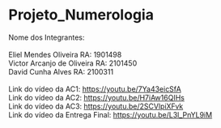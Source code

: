 # Projeto_Numerologia
Nome dos Integrantes:<br>
<br>Eliel Mendes Oliveira RA: 1901498
<br>Victor Arcanjo de Oliveira RA: 2101450
<br>David Cunha Alves RA: 2100311
<br>
<br>Link do vídeo da AC1: https://youtu.be/7Ya43eicSfA
<br>Link do vídeo da AC2: https://youtu.be/H7iAw16QIHs
<br>Link do vídeo da AC3: https://youtu.be/2SCVlpiXFvk
<br>Link do vídeo da Entrega Final: https://youtu.be/L3l_PnYL9iM

